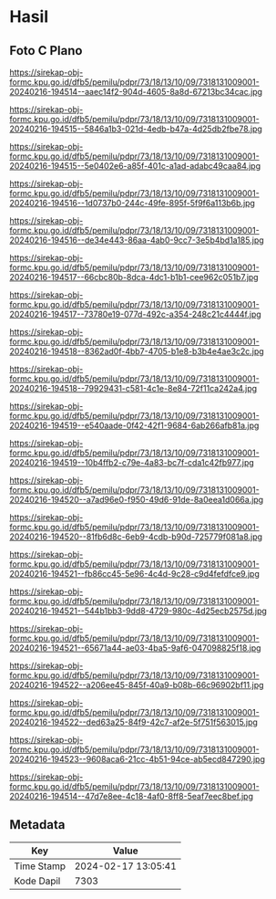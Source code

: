 # Hasil

## Foto C Plano

https://sirekap-obj-formc.kpu.go.id/dfb5/pemilu/pdpr/73/18/13/10/09/7318131009001-20240216-194514--aaec14f2-904d-4605-8a8d-67213bc34cac.jpg

https://sirekap-obj-formc.kpu.go.id/dfb5/pemilu/pdpr/73/18/13/10/09/7318131009001-20240216-194515--5846a1b3-021d-4edb-b47a-4d25db2fbe78.jpg

https://sirekap-obj-formc.kpu.go.id/dfb5/pemilu/pdpr/73/18/13/10/09/7318131009001-20240216-194515--5e0402e6-a85f-401c-a1ad-adabc49caa84.jpg

https://sirekap-obj-formc.kpu.go.id/dfb5/pemilu/pdpr/73/18/13/10/09/7318131009001-20240216-194516--1d0737b0-244c-49fe-895f-5f9f6a113b6b.jpg

https://sirekap-obj-formc.kpu.go.id/dfb5/pemilu/pdpr/73/18/13/10/09/7318131009001-20240216-194516--de34e443-86aa-4ab0-9cc7-3e5b4bd1a185.jpg

https://sirekap-obj-formc.kpu.go.id/dfb5/pemilu/pdpr/73/18/13/10/09/7318131009001-20240216-194517--66cbc80b-8dca-4dc1-b1b1-cee962c051b7.jpg

https://sirekap-obj-formc.kpu.go.id/dfb5/pemilu/pdpr/73/18/13/10/09/7318131009001-20240216-194517--73780e19-077d-492c-a354-248c21c4444f.jpg

https://sirekap-obj-formc.kpu.go.id/dfb5/pemilu/pdpr/73/18/13/10/09/7318131009001-20240216-194518--8362ad0f-4bb7-4705-b1e8-b3b4e4ae3c2c.jpg

https://sirekap-obj-formc.kpu.go.id/dfb5/pemilu/pdpr/73/18/13/10/09/7318131009001-20240216-194518--79929431-c581-4c1e-8e84-72f11ca242a4.jpg

https://sirekap-obj-formc.kpu.go.id/dfb5/pemilu/pdpr/73/18/13/10/09/7318131009001-20240216-194519--e540aade-0f42-42f1-9684-6ab266afb81a.jpg

https://sirekap-obj-formc.kpu.go.id/dfb5/pemilu/pdpr/73/18/13/10/09/7318131009001-20240216-194519--10b4ffb2-c79e-4a83-bc7f-cda1c42fb977.jpg

https://sirekap-obj-formc.kpu.go.id/dfb5/pemilu/pdpr/73/18/13/10/09/7318131009001-20240216-194520--a7ad96e0-f950-49d6-91de-8a0eea1d066a.jpg

https://sirekap-obj-formc.kpu.go.id/dfb5/pemilu/pdpr/73/18/13/10/09/7318131009001-20240216-194520--81fb6d8c-6eb9-4cdb-b90d-725779f081a8.jpg

https://sirekap-obj-formc.kpu.go.id/dfb5/pemilu/pdpr/73/18/13/10/09/7318131009001-20240216-194521--fb86cc45-5e96-4c4d-9c28-c9d4fefdfce9.jpg

https://sirekap-obj-formc.kpu.go.id/dfb5/pemilu/pdpr/73/18/13/10/09/7318131009001-20240216-194521--544b1bb3-9dd8-4729-980c-4d25ecb2575d.jpg

https://sirekap-obj-formc.kpu.go.id/dfb5/pemilu/pdpr/73/18/13/10/09/7318131009001-20240216-194521--65671a44-ae03-4ba5-9af6-047098825f18.jpg

https://sirekap-obj-formc.kpu.go.id/dfb5/pemilu/pdpr/73/18/13/10/09/7318131009001-20240216-194522--a206ee45-845f-40a9-b08b-66c96902bf11.jpg

https://sirekap-obj-formc.kpu.go.id/dfb5/pemilu/pdpr/73/18/13/10/09/7318131009001-20240216-194522--ded63a25-84f9-42c7-af2e-5f751f563015.jpg

https://sirekap-obj-formc.kpu.go.id/dfb5/pemilu/pdpr/73/18/13/10/09/7318131009001-20240216-194523--9608aca6-21cc-4b51-94ce-ab5ecd847290.jpg

https://sirekap-obj-formc.kpu.go.id/dfb5/pemilu/pdpr/73/18/13/10/09/7318131009001-20240216-194514--47d7e8ee-4c18-4af0-8ff8-5eaf7eec8bef.jpg


## Metadata

| Key        | Value               |
| ---------- | ------------------- |
| Time Stamp | 2024-02-17 13:05:41 |
| Kode Dapil | 7303                |



